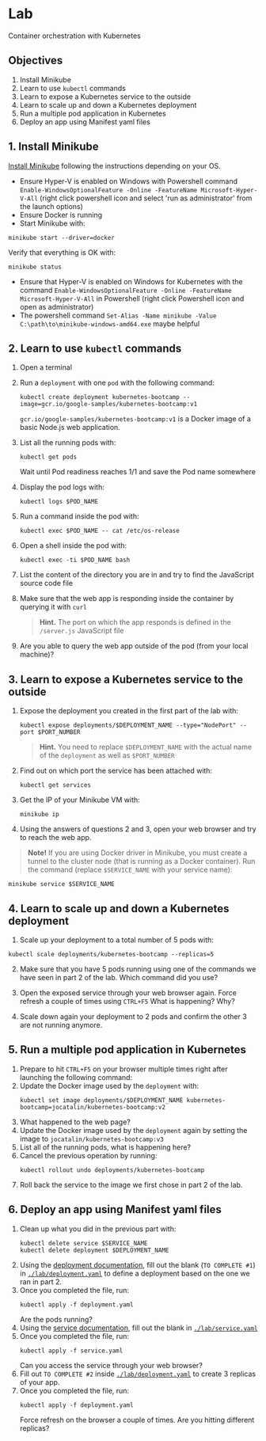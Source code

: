 
# Lab

Container orchestration with Kubernetes

## Objectives

1. Install Minikube
2. Learn to use `kubectl` commands
3. Learn to expose a Kubernetes service to the outside
4. Learn to scale up and down a Kubernetes deployment
5. Run a multiple pod application in Kubernetes
6. Deploy an app using Manifest yaml files

## 1. Install Minikube

[Install Minikube](https://kubernetes.io/docs/tasks/tools/install-minikube/) following the instructions depending on your OS.

- Ensure Hyper-V is enabled on Windows with Powershell command `Enable-WindowsOptionalFeature -Online -FeatureName Microsoft-Hyper-V-All` (right click powershell icon and select 'run as administrator' from the launch options)
- Ensure Docker is running
- Start Minikube with:
```
minikube start --driver=docker
```

Verify that everything is OK with:
```
minikube status
```

- Ensure that Hyper-V is enabled on Windows for Kubernetes with the command `Enable-WindowsOptionalFeature -Online -FeatureName Microsoft-Hyper-V-All` in Powershell (right click Powershell icon and open as administrator)
- The powershell command `Set-Alias -Name minikube -Value C:\path\to\minikube-windows-amd64.exe` maybe helpful

## 2. Learn to use `kubectl` commands

1. Open a terminal

2. Run a `deployment` with one `pod` with the following command:
   ```
   kubectl create deployment kubernetes-bootcamp --image=gcr.io/google-samples/kubernetes-bootcamp:v1
   ```
   `gcr.io/google-samples/kubernetes-bootcamp:v1` is a Docker image of a basic Node.js web application.
   
3. List all the running pods with:
   ```
   kubectl get pods
   ```
   Wait until Pod readiness reaches 1/1 and save the Pod name somewhere
   
4. Display the pod logs with:
   ```
   kubectl logs $POD_NAME
   ```
   
5. Run a command inside the pod with:
   ```
   kubectl exec $POD_NAME -- cat /etc/os-release
   ```
   
6. Open a shell inside the pod with:
   ```
   kubectl exec -ti $POD_NAME bash
   ```
   
7. List the content of the directory you are in and try to find the JavaScript source code file

8. Make sure that the web app is responding inside the container by querying it with `curl`

   > **Hint.** The port on which the app responds is defined in the `/server.js` JavaScript file
   
9. Are you able to query the web app outside of the pod (from your local machine)?

## 3. Learn to expose a Kubernetes service to the outside

1. Expose the deployment you created in the first part of the lab with:
   ```
   kubectl expose deployments/$DEPLOYMENT_NAME --type="NodePort" --port $PORT_NUMBER
   ```
   
   > **Hint.** You need to replace `$DEPLOYMENT_NAME` with the actual name of the `deployment` as well as `$PORT_NUMBER`
   
2. Find out on which port the service has been attached with:
   ```
   kubectl get services
   ```
3. Get the IP of your Minikube VM with:
   ```
   minikube ip
   ```
4. Using the answers of questions 2 and 3, open your web browser and try to reach the web app.

> **Note!** If you are using Docker driver in Minikube, you must create a tunnel to the cluster node (that is running as a Docker container). Run the command (replace `$SERVICE_NAME` with your service name):

```
minikube service $SERVICE_NAME
```

## 4. Learn to scale up and down a Kubernetes deployment

1. Scale up your deployment to a total number of 5 pods with:
  ```
  kubectl scale deployments/kubernetes-bootcamp --replicas=5
  ```

2. Make sure that you have 5 pods running using one of the commands we have seen in part 2 of the lab. Which command did you use?

3. Open the exposed service through your web browser again.
   Force refresh a couple of times using `CTRL+F5`
   What is happening? Why?
   
4. Scale down again your deployment to 2 pods and confirm the other 3 are not running anymore.

## 5. Run a multiple pod application in Kubernetes

1. Prepare to hit `CTRL+F5` on your browser multiple times right after launching the following command:
2. Update the Docker image used by the `deployment` with:
   ```
   kubectl set image deployments/$DEPLOYMENT_NAME kubernetes-bootcamp=jocatalin/kubernetes-bootcamp:v2
   ```
3. What happened to the web page?
4. Update the Docker image used by the `deployment` again by setting the image to `jocatalin/kubernetes-bootcamp:v3`
5. List all of the running pods, what is happening here?
6. Cancel the previous operation by running:
   ```
   kubectl rollout undo deployments/kubernetes-bootcamp
   ```
7. Roll back the service to the image we first chose in part 2 of the lab.

## 6. Deploy an app using Manifest yaml files

1. Clean up what you did in the previous part with:
   ```
   kubectl delete service $SERVICE_NAME
   kubectl delete deployment $DEPLOYMENT_NAME
   ```
2. Using the [deployment documentation](https://kubernetes.io/docs/concepts/workloads/controllers/deployment/), fill out the blank (`TO COMPLETE #1`) in [`./lab/deployment.yaml`](./lab/deployment.yaml) to define a deployment based on the one we ran in part 2.
3. Once you completed the file, run:
   ```
   kubectl apply -f deployment.yaml
   ```
   Are the pods running?
4. Using the [service documentation](https://kubernetes.io/docs/concepts/services-networking/service/), fill out the blank in [`./lab/service.yaml`](./lab/service.yaml)
5. Once you completed the file, run:
   ```
   kubectl apply -f service.yaml
   ```
   Can you access the service through your web browser?
6. Fill out `TO COMPLETE #2` inside [`./lab/deployment.yaml`](./lab/deployment.yaml) to create 3 replicas of your app.
7. Once you completed the file, run:
   ```
   kubectl apply -f deployment.yaml
   ```
   Force refresh on the browser a couple of times. Are you hitting different replicas?
